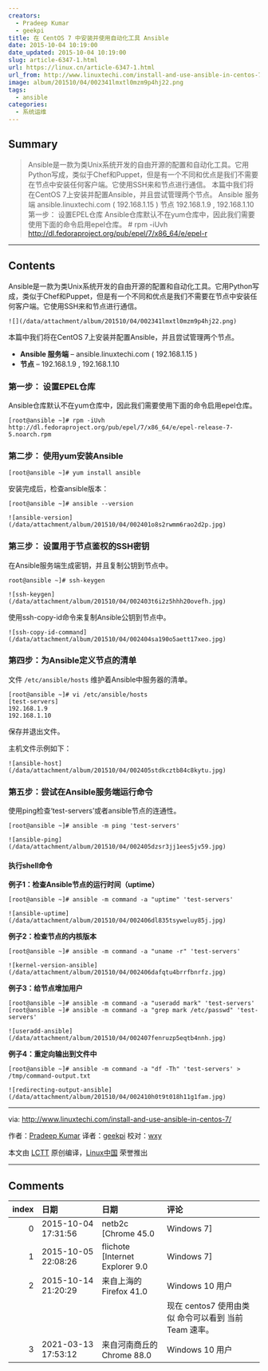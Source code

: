 ```yaml
---
creators:
  - Pradeep Kumar
  - geekpi
title: 在 CentOS 7 中安装并使用自动化工具 Ansible
date: 2015-10-04 10:19:00
date_updated: 2015-10-04 10:19:00
slug: article-6347-1.html
url: https://linux.cn/article-6347-1.html
url_from: http://www.linuxtechi.com/install-and-use-ansible-in-centos-7/
image: album/201510/04/002341lmxtl0mzm9p4hj22.png
tags:
  - ansible
categories:
  - 系统运维
---
```


## Summary

> Ansible是一款为类Unix系统开发的自由开源的配置和自动化工具。它用Python写成，类似于Chef和Puppet，但是有一个不同和优点是我们不需要在节点中安装任何客户端。它使用SSH来和节点进行通信。  本篇中我们将在CentOS 7上安装并配置Ansible，并且尝试管理两个节点。   Ansible 服务端  ansible.linuxtechi.com ( 192.168.1.15 )   节点  192.168.1.9 , 192.168.1.10   第一步： 设置EPEL仓库 Ansible仓库默认不在yum仓库中，因此我们需要使用下面的命令启用epel仓库。 # rpm -iUvh http://dl.fedoraproject.org/pub/epel/7/x86_64/e/epel-r

***

<!-- more -->

## Contents

Ansible是一款为类Unix系统开发的自由开源的配置和自动化工具。它用Python写成，类似于Chef和Puppet，但是有一个不同和优点是我们不需要在节点中安装任何客户端。它使用SSH来和节点进行通信。

`![](/data/attachment/album/201510/04/002341lmxtl0mzm9p4hj22.png)`

本篇中我们将在CentOS 7上安装并配置Ansible，并且尝试管理两个节点。

* **Ansible 服务端** – ansible.linuxtechi.com ( 192.168.1.15 )
* **节点** – 192.168.1.9 , 192.168.1.10

### 第一步： 设置EPEL仓库

Ansible仓库默认不在yum仓库中，因此我们需要使用下面的命令启用epel仓库。

```shell
[root@ansible ~]# rpm -iUvh http://dl.fedoraproject.org/pub/epel/7/x86_64/e/epel-release-7-5.noarch.rpm
```

### 第二步： 使用yum安装Ansible

```shell
[root@ansible ~]# yum install ansible
```

安装完成后，检查ansible版本：

```shell
[root@ansible ~]# ansible --version
```

`![ansible-version](/data/attachment/album/201510/04/002401o8s2rwmm6rao2d2p.jpg)`

### 第三步： 设置用于节点鉴权的SSH密钥

在Ansible服务端生成密钥，并且复制公钥到节点中。

```shell
root@ansible ~]# ssh-keygen
```

`![ssh-keygen](/data/attachment/album/201510/04/002403t6i2z5hhh20ovefh.jpg)`

使用ssh-copy-id命令来复制Ansible公钥到节点中。

`![ssh-copy-id-command](/data/attachment/album/201510/04/002404sa190o5aett17xeo.jpg)`

### 第四步：为Ansible定义节点的清单

文件 `/etc/ansible/hosts` 维护着Ansible中服务器的清单。

```shell
[root@ansible ~]# vi /etc/ansible/hosts
[test-servers]
192.168.1.9
192.168.1.10
```

保存并退出文件。

主机文件示例如下：

`![ansible-host](/data/attachment/album/201510/04/002405stdkcztb84c8kytu.jpg)`

### 第五步：尝试在Ansible服务端运行命令

使用ping检查‘test-servers’或者ansible节点的连通性。

```shell
[root@ansible ~]# ansible -m ping 'test-servers'
```

`![ansible-ping](/data/attachment/album/201510/04/002405dzsr3jj1ees5jv59.jpg)`

#### 执行shell命令

**例子1：检查Ansible节点的运行时间（uptime）**

```shell
[root@ansible ~]# ansible -m command -a "uptime" 'test-servers'
```

`![ansible-uptime](/data/attachment/album/201510/04/002406dl835tsyweluy85j.jpg)`

**例子2：检查节点的内核版本**

```shell
[root@ansible ~]# ansible -m command -a "uname -r" 'test-servers'
```

`![kernel-version-ansible](/data/attachment/album/201510/04/002406dafqtu4brrfbnrfz.jpg)`

**例子3：给节点增加用户**

```shell
[root@ansible ~]# ansible -m command -a "useradd mark" 'test-servers'
[root@ansible ~]# ansible -m command -a "grep mark /etc/passwd" 'test-servers'
```

`![useradd-ansible](/data/attachment/album/201510/04/002407fenruzp5eqtb4nnh.jpg)`

**例子4：重定向输出到文件中**

```shell
[root@ansible ~]# ansible -m command -a "df -Th" 'test-servers' > /tmp/command-output.txt
```

`![redirecting-output-ansible](/data/attachment/album/201510/04/002410h0t9t018h11g1fam.jpg)`

---

via: <http://www.linuxtechi.com/install-and-use-ansible-in-centos-7/>

作者：[Pradeep Kumar](http://www.linuxtechi.com/author/pradeep/) 译者：[geekpi](https://github.com/geekpi) 校对：[wxy](https://github.com/wxy)

本文由 [LCTT](https://github.com/LCTT/TranslateProject) 原创编译，[Linux中国](https://linux.cn/) 荣誉推出

***

## Comments

|   index | 日期                | 日期                                       | 评论                                                                                                                                                              |
|--------:|:--------------------|:-------------------------------------------|:------------------------------------------------------------------------------------------------------------------------------------------------------------------|
|       0 | 2015-10-04 17:31:56 | netb2c [Chrome 45.0|Windows 7]             | 轻量级的一个应用、ssh互信做过，使用for 循环也能达到这个效果吧。                                                                                 |
|       1 | 2015-10-05 22:08:26 | flichote [Internet Explorer 9.0|Windows 7] | 高手                                                                                                                                            |
|       2 | 2015-10-14 21:20:29 | 来自上海的 Firefox 41.0|Windows 10 用户    | 你好，我做的 lacp team , 之前在centos 6/5 上面 可以使用‘ethtool bond0’ 可以看到 speed:2000Mb/s<br />                                            |
|         |                     |                                            | 现在 centos7 使用由类似 命令可以看到 当前 Team 速率。                                                                                                             |
|       3 | 2021-03-13 17:53:12 | 来自河南商丘的 Chrome 88.0|Windows 10 用户 | 请问，使用ssh-copy-id命令来复制Ansible公钥到节点中这一步执行的ssh-copy-id -i root@192.168.1.10；这里必须是用root吗？@后面跟的这个IP是什么IP呢？ |
